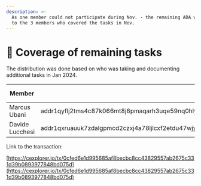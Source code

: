 ```yaml
---
description: >-
  As one member could not participate during Nov. - the remaining ADA was split
  to the 3 members who covered the tasks in Nov.
---
```


# 🦄 Coverage of remaining tasks

The distribution was done based on who was taking and documenting additional tasks in Jan 2024.

| Member          | Address                                                                                                 | Amount in ADA |
| --------------- | ------------------------------------------------------------------------------------------------------- | :-----------: |
| Marcus Ubani    | addr1qyflj2tms4c87k066mt8j6pmaqarh3uqe59nq0hly0rhdpa72nppkzyc0zdth2cm6q8a2v6jd9y8qqdnd05w2cgkxm5stqsgkk |     341.93    |
| Davide Lucchesi | addr1qxruauuk7zdalgpmcd2czxj4a78ljlcxf2etdu47wjytmaf7qe8q04zrre08yqzzqxk3n329hrnd8hpg8pxffupg97wqrh5fly |     74.33     |

Link to the transaction:

[https://cexplorer.io/tx/0cfed6e1d995685af8becbc8cc43829557ab2675c331d39b0893977848bd075d](https://cexplorer.io/tx/0cfed6e1d995685af8becbc8cc43829557ab2675c331d39b0893977848bd075d)

